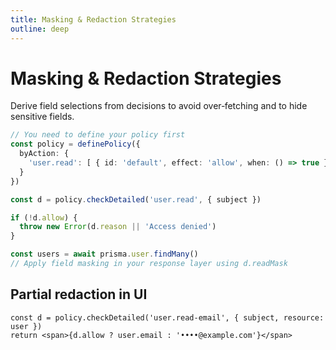```yaml
---
title: Masking & Redaction Strategies
outline: deep
---
```


# Masking & Redaction Strategies

Derive field selections from decisions to avoid over‑fetching and to hide sensitive fields.

```ts
// You need to define your policy first
const policy = definePolicy({
  byAction: {
    'user.read': [ { id: 'default', effect: 'allow', when: () => true } ]
  }
})

const d = policy.checkDetailed('user.read', { subject })

if (!d.allow) {
  throw new Error(d.reason || 'Access denied')
}

const users = await prisma.user.findMany()
// Apply field masking in your response layer using d.readMask
```

## Partial redaction in UI

```tsx
const d = policy.checkDetailed('user.read-email', { subject, resource: user })
return <span>{d.allow ? user.email : '••••@example.com'}</span>
```
